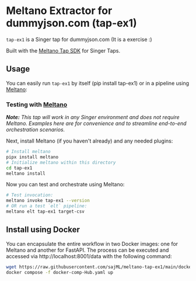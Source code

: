 # Meltano Extractor for dummyjson.com (tap-ex1)

`tap-ex1` is a Singer tap for dummyjson.com (It is a exercise :)

Built with the [Meltano Tap SDK](https://sdk.meltano.com) for Singer Taps.

<!--

Developer TODO: Update the below as needed to correctly describe the install procedure. For instance, if you do not have a PyPi repo, or if you want users to directly install from your git repo, you can modify this step as appropriate.

## Installation

Install from PyPi:

```bash
pipx install tap-ex1
pip install tap-ex1
```

Install from GitHub:

```bash
pipx install git+https://github.com/sajML/meltano-tap-ex1
```

-->

## Usage

You can easily run `tap-ex1` by itself (pip install tap-ex1) or in a pipeline using [Meltano](https://meltano.com/):


### Testing with [Meltano](https://www.meltano.com)

_**Note:** This tap will work in any Singer environment and does not require Meltano.
Examples here are for convenience and to streamline end-to-end orchestration scenarios._

Next, install Meltano (if you haven't already) and any needed plugins:

```bash
# Install meltano
pipx install meltano
# Initialize meltano within this directory
cd tap-ex1
meltano install
```

Now you can test and orchestrate using Meltano:

```bash
# Test invocation:
meltano invoke tap-ex1 --version
# OR run a test `elt` pipeline:
meltano elt tap-ex1 target-csv
```


## Install using Docker

You can encapsulate the entire workflow in two Docker images: one for Meltano and another for FastAPI. The process can be executed and accessed via http://localhost:8001/data with the following command:

```bash
wget https://raw.githubusercontent.com/sajML/meltano-tap-ex1/main/docker-comp-Hub.yaml
docker compose -f docker-comp-Hub.yaml up
```


<!--
```bash
docker build -t ex1-tap-img -f Dockerfile.meltano .
docker run --volume $(pwd)/output:/app/output ex1-tap-img
docker run --volume $(pwd)/output:/app/output ex1-tap-img run tap-ex1 target-csv


docker build -t ex1-fastapi-img -f Dockerfile.fastapi .
docker run -p 8001:8000 ex1-fastapi-img
docker run -p 8001:8000 ex1-fastapi-img uvicorn run_api:app --host 0.0.0.0 --port 8000


docker run astro_067921/airflow:latest ls

docker run --volume $(pwd)/output:/app/output sajjadgoudarzi/vicev-ex1-meltano:latest
```
-->
